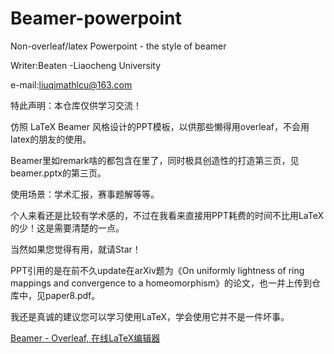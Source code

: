 # Beamer-powerpoint

Non-overleaf/latex Powerpoint - the style of beamer

Writer:Beaten -Liaocheng University 

e-mail:liuqimathlcu@163.com

特此声明：本仓库仅供学习交流！

仿照 LaTeX Beamer 风格设计的PPT模板，以供那些懒得用overleaf，不会用latex的朋友的使用。

Beamer里如remark啥的都包含在里了，同时极具创造性的打造第三页，见beamer.pptx的第三页。

使用场景：学术汇报，赛事题解等等。

个人来看还是比较有学术感的，不过在我看来直接用PPT耗费的时间不比用LaTeX的少！这是需要清楚的一点。

当然如果您觉得有用，就请Star！

PPT引用的是在前不久update在arXiv题为《On uniformly lightness of ring mappings and convergence to a homeomorphism》的论文，也一并上传到仓库中，见paper8.pdf。

我还是真诚的建议您可以学习使用LaTeX，学会使用它并不是一件坏事。

[Beamer - Overleaf, 在线LaTeX编辑器](https://cn.overleaf.com/learn/latex/Beamer%23Creating_a_table_of_contents)
